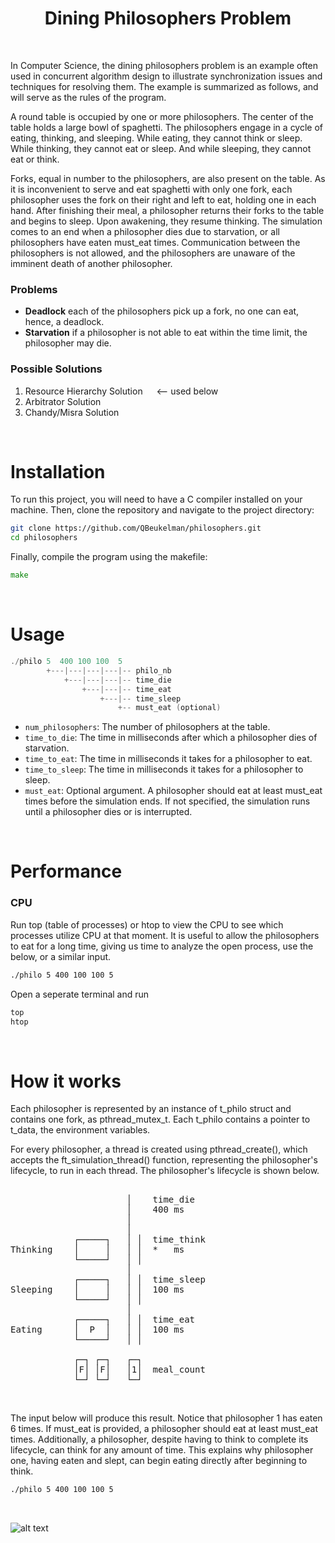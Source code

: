 

<h1 align="center">
	Dining Philosophers Problem
</h1>

<br />

In Computer Science, the dining philosophers problem is an example often used in concurrent algorithm design to illustrate synchronization issues and techniques for resolving them. The example is summarized as follows, and will serve as the rules of the program.

A round table is occupied by one or more philosophers. The center of the table holds a large bowl of spaghetti. The philosophers engage in a cycle of eating, thinking, and sleeping. While eating, they cannot think or sleep. While thinking, they cannot eat or sleep. And while sleeping, they cannot eat or think.

Forks, equal in number to the philosophers, are also present on the table. As it is inconvenient to serve and eat spaghetti with only one fork, each philosopher uses the fork on their right and left to eat, holding one in each hand. After finishing their meal, a philosopher returns their forks to the table and begins to sleep. Upon awakening, they resume thinking. The simulation comes to an end when a philosopher dies due to starvation, or all philosophers have eaten must_eat times. Communication between the philosophers is not allowed, and the philosophers are unaware of the imminent death of another philosopher.


### Problems

- **Deadlock** each of the philosophers pick up a fork, no one can eat, hence, a deadlock.
- **Starvation** if a philosopher is not able to eat within the time limit, the philosopher may die.


### Possible Solutions

1. Resource Hierarchy Solution &emsp; <-- used below
2. Arbitrator Solution
3. Chandy/Misra Solution


<br />


# Installation

To run this project, you will need to have a C compiler installed on your machine. Then, clone the repository and navigate to the project directory:

```bash
git clone https://github.com/QBeukelman/philosophers.git
cd philosophers
```

Finally, compile the program using the makefile:

```go
make
```

<br />


# Usage

```c
./philo 5  400 100 100  5
        +---|---|---|---|-- philo_nb
            +---|---|---|-- time_die
                +---|---|-- time_eat
                    +---|-- time_sleep
                        +-- must_eat (optional)
```

- `num_philosophers`: The number of philosophers at the table.
- `time_to_die`: The time in milliseconds after which a philosopher dies of starvation.
- `time_to_eat`: The time in milliseconds it takes for a philosopher to eat.
- `time_to_sleep`: The time in milliseconds it takes for a philosopher to sleep.
- `must_eat`: Optional argument. A philosopher should eat at least must_eat times before the simulation ends. If not specified, the simulation runs until a philosopher dies or is interrupted.

<br />


# Performance

### CPU

Run top (table of processes) or htop to view the CPU to see which processes utilize CPU at that moment. It is useful to allow the philosophers to eat for a long time, giving us time to analyze the open process, use the below, or a similar input.

```bash
./philo 5 400 100 100 5
```

Open a seperate terminal and run


```bash
top
htop
```

<br />


# How it works

Each philosopher is represented by an instance of t_philo struct and contains one fork, as pthread_mutex_t. Each t_philo contains a pointer to t_data, the environment variables.

For every philosopher, a thread is created using pthread_create(), which accepts the ft_simulation_thread() function, representing the philosopher's lifecycle, to run in each thread. The philosopher's lifecycle is shown below.

<pre>

                      │    time_die
                      │    400 ms
                      │
                      │
            ┌─────┐   │ │  time_think
Thinking    │     │   │ │  *   ms
            └─────┘   │ │
                      │
            ┌─────┐   │ │  time_sleep
Sleeping    │     │   │ │  100 ms
            └─────┘   │ │
                      │
            ┌─────┐   │ │  time_eat
Eating      │  P  │   │ │  100 ms
            └─────┘   │ │

            ┌─┐ ┌─┐   ┌─┐
            │F│ │F│   │1│  meal_count
            └─┘ └─┘   └─┘
</pre>

<br />


The input below will produce this result. Notice that philosopher 1 has eaten 6 times. If must_eat is provided, a philosopher should eat at least must_eat times. Additionally, a philosopher, despite having to think to complete its lifecycle, can think for any amount of time. This explains why philosopher one, having eaten and slept, can begin eating directly after beginning to think.

```bash
./philo 5 400 100 100 5
```

<br />


![alt text](https://uploads-ssl.webflow.com/60255c87f21230edfb5fa38e/6426d895101d42100dc0b9e5_philosophers_viz.png)

<br />
